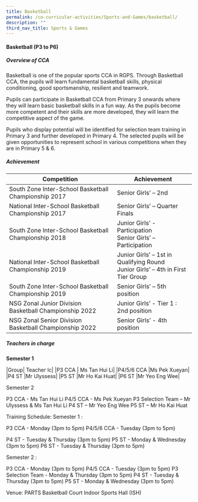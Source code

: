 ```yaml
---
title: Basketball
permalink: /co-curricular-activities/Sports-and-Games/basketball/
description: ""
third_nav_title: Sports & Games
---
```

#### **Basketball  (P3 to P6)**

##### **Overview of CCA**
Basketball is one of the popular sports CCA in RGPS. Through Basketball CCA, the pupils will learn fundamental basketball skills, physical conditioning, good sportsmanship, resilient and teamwork. 

Pupils can participate in Basketball CCA from Primary 3 onwards where they will learn basic basketball skills in a fun way. As the pupils become more competent and their skills are more developed, they will learn the competitive aspect of the game.

Pupils who display potential will be identified for selection team training in Primary 3 and further developed in Primary 4. The selected pupils will be given opportunities to represent school in various competitions when they are in Primary 5 & 6.



##### **Achievement**

|Competition|	Achievement|
|-------------|--------------|
|South Zone Inter-School Basketball Championship 2017|Senior Girls’ – 2nd |  
|National Inter-School Basketball Championship 2017	|Senior Girls’ – Quarter Finals|
|South Zone Inter-School Basketball Championship 2018|	Junior Girls’ - Participation<br>Senior Girls’ – Participation|
|National Inter-School Basketball Championship 2019|	Junior Girls’ – 1st in Qualifying Round<br>Junior Girls’ – 4th in First Tier Group|
|South Zone Inter-School Basketball Championship 2019|	Senior Girls’ – 5th position|
|NSG Zonal Junior Division Basketball Championship 2022|	Junior Girls’ - Tier 1 :  2nd position|
|NSG Zonal Senior Division Basketball Championship 2022|	Senior Girls’ - 4th position|

##### **Teachers in charge**

**Semester 1** 

|Group| Teacher Ic|
|P3 CCA       | Ms Tan Hui Li|
|P4/5/6 CCA |Ms Pek Xueyan|
|P4 ST          |Mr Ulyssess|
|P5 ST          |Mr Ho Kai Huat|
|P6 ST          |Mr Yeo Eng Wee|

Semester 2

P3 CCA       - Ms Tan Hui Li
P4/5 CCA    - Ms Pek Xueyan
P3 Selection Team – Mr Ulyssess & Ms Tan Hui Li
P4 ST                     –  Mr Yeo Eng Wee
P5 ST                     –  Mr Ho Kai Huat


Training Schedule:
Semester 1 :

P3 CCA       - Monday (3pm to 5pm)
P4/5/6 CCA - Tuesday (3pm to 5pm)

P4 ST          - Tuesday & Thursday    (3pm to 5pm)
P5 ST          - Monday & Wednesday (3pm to 5pm)
P6 ST          - Tuesday & Thursday    (3pm to 5pm)

Semester 2 :

P3 CCA       - Monday (3pm to 5pm)
P4/5 CCA    - Tuesday (3pm to 5pm)
P3 Selection Team - Monday & Thursday    (3pm to 5pm)
P4 ST                     - Tuesday & Thursday    (3pm to 5pm)
P5 ST                     - Monday & Wednesday (3pm to 5pm)


Venue:
PARTS Basketball Court
Indoor Sports Hall (ISH)
